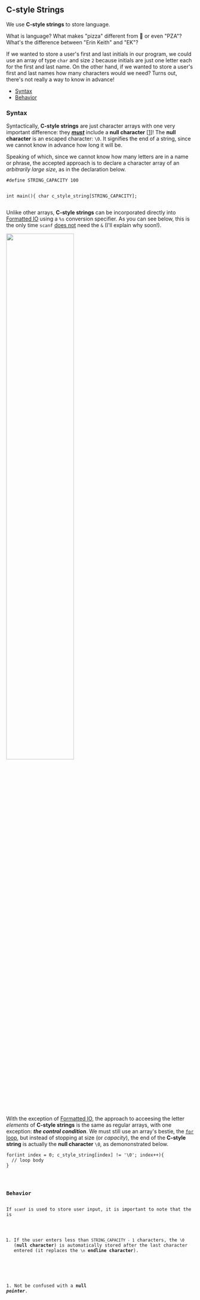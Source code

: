 <h2>C-style Strings</h2>
<p>We use <strong>C-style strings</strong> to store language.</p>
<p>What is language? What makes "pizza" different from 🍕 or even "PZA"? What's the difference between "Erin Keith" and "EK"?</p>
<p>
  If we wanted to store a user's first and last initials in our program, we could use an array of type <code>char</code> and size <code>2</code> because initials are just one letter each for the first and last name.
  On the other hand, if we wanted to store a user's first and last names how many characters would we need? Turns out, there's not really a way to know in advance!
</p>
<ul>
    <li><a href="#syntax">Syntax</a></li>
    <li><a href="#behavior">Behavior</a></li>
</ul>
<h3><a name="syntax">Syntax</a></h3>
<p>Syntactically, <strong>C-style strings</strong> are just character arrays with one very important difference: they <strong><em><u>must</u></em></strong> include a <strong>null character</strong> [<a href="#note">1</a>]! The <strong>null character</strong> is an escaped character: <code>\0</code>. It signifies the end of a string, since we cannot know in advance how long it will be.
</p>
<p>
  Speaking of which, since we cannot know how many letters are in a name or phrase, the accepted approach is to declare a character array of an <em>arbitrarily large size</em>, as in the declaration below.<br>
  <pre><code>#define STRING_CAPACITY 100

int main(){
	char c_style_string[STRING_CAPACITY];</code></pre>
</p>
<p>
  Unlike other arrays, <strong>C-style strings</strong> can be incorporated directly into <a href="https://erinkeith.github.io/135/topics/formatted_io">Formatted IO</a> using a <code>%s</code> conversion specifier. As you can see below, this is the only time <code>scanf</code> <u>does not</u> need the <code>&</code> (I'll explain why soon!).
</p>
<img src="https://github.com/user-attachments/assets/aa938a03-df49-4707-a097-a7e806fa9470" width="60%"><br>
<p>
  With the exception of <a href="https://erinkeith.github.io/135/topics/formatted_io">Formatted IO</a>, the approach to acceesing the letter <em>elements</em> of <strong>C-style strings</strong> is the same as regular arrays, with one exception: <strong><em>the control condition</em></strong>. We must still use an array's bestie, the <a href="https://erinkeith.github.io/135/topics/iteration#for"><code>for</code> loop</a>, but instead of stopping at size (or <em>capacity</em>), the end of the <strong>C-style string</strong> is actually the <strong>null character</strong> <code>\0</code>, as demononstrated below.
<pre><code>for(int index = 0; c_style_string[index] != '\0'; index++){
  // loop body
}
</p>

<h3><a name="behavior">Behavior</a></h3>
If <code>scanf</code> is used to store user input, it is important to note that the <code></code> is 
  <ol>
    <li>If the user enters less than <code>STRING_CAPACITY - 1</code> characters, the <code>\0</code> (<strong>null character</strong>) is automatically stored after the last character entered (it replaces the <code>\n</code> <strong>endline character</strong>).</li>  
  </ol>

<a name="note">1</a>. Not be confused with a <strong>null <em>pointer</em></strong>.<br>
